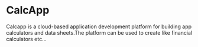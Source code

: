 # CalcApp
Calcapp is a cloud-based application development platform for building app calculators and data sheets.The platform can be used to create like financial calculators etc...
